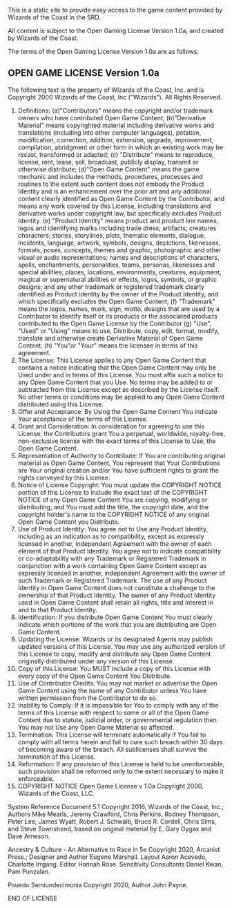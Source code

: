 This is a static site to provide easy access to the game content provided by Wizards of the Coast in the SRD.

All content is subject to the Open Gaming License Version 1.0a, and created by Wizards of the Coast.

The terms of  the  Open  Gaming  License  Version  1.0a  are as follows:     

## OPEN GAME LICENSE  Version  1.0a     

The following text  is  the  property  of  Wizards  of  the  Coast, Inc. and  is  Copyright  2000  Wizards  of  the  Coast, Inc ("Wizards").  All  Rights  Reserved.     

1. Definitions: (a)"Contributors"  means  the  copyright and/or trademark  owners  who  have  contributed Open Game  Content;  (b)"Derivative  Material" means copyrighted  material  including  derivative works and  translations  (including  into  other computer languages),  potation,  modification,  correction, addition, extension,  upgrade,  improvement, compilation, abridgment  or  other  form in which  an  existing  work  may  be  recast,  transformed or adapted;  (c)  "Distribute"  means  to  reproduce, license, rent,  lease,  sell,  broadcast,  publicly display, transmit  or  otherwise  distribute;  (d)"Open Game Content"  means  the  game  mechanic  and includes the  methods,  procedures,  processes  and routines to  the  extent  such  content  does  not  embody the Product  Identity  and  is  an  enhancement  over the prior  art  and  any  additional  content  clearly  identified as Open  Game  Content  by  the  Contributor,  and means any  work  covered  by  this  License,  including translations and  derivative  works  under  copyright law, but  specifically  excludes  Product  Identity. (e) "Product  Identity"  means  product  and  product line names,  logos  and  identifying  marks  including trade dress;  artifacts;  creatures  characters;  stories, storylines, plots,  thematic  elements,  dialogue,  incidents, language, artwork,  symbols,  designs,  depictions, likenesses, formats,  poses,  concepts,  themes and graphic,  photographic  and  other  visual  or audio representations;  names  and  descriptions  of  characters, spells, enchantments,  personalities,  teams, personas, likenesses  and  special  abilities;  places, locations, environments,  creatures,  equipment, magical or  supernatural  abilities  or  effects, logos, symbols,  or  graphic  designs;  and  any  other trademark or  registered  trademark  clearly  identified as Product  identity  by  the  owner  of  the  Product Identity, and  which  specifically  excludes  the  Open Game Content;  (f)  "Trademark"  means  the  logos, names, mark,  sign,  motto,  designs  that  are  used by a  Contributor  to  identify  itself  or  its  products or the  associated  products  contributed  to  the Open Game  License  by  the  Contributor  (g)  "Use",  "Used" or "Using"  means  to  use,  Distribute,  copy,  edit,  format, modify, translate  and  otherwise  create  Derivative Material of  Open  Game  Content.  (h)  "You"or  "Your"  means  the  licensee  in  terms  of  this  agreement.      
2.  The  License:  This  License  applies  to  any  Open  Game  Content  that  contains  a  notice  indicating  that  the  Open  Game  Content  may  only  be  Used  under  and  in  terms  of  this  License.  You  must  affix  such  a  notice  to  any  Open  Game  Content  that  you  Use.  No  terms  may  be  added  to  or  subtracted  from  this  License  except  as  described  by  the  License  itself.  No  other  terms  or  conditions  may  be  applied  to  any  Open  Game  Content  distributed  using  this  License.      
3. Offer  and  Acceptance:  By  Using  the  Open  Game  Content  You  indicate  Your  acceptance  of  the  terms  of  this  License.      
4. Grant  and  Consideration:  In  consideration  for  agreeing  to  use  this  License,  the  Contributors  grant  You  a  perpetual,  worldwide,  royalty-free,  non-exclusive  license  with  the  exact  terms  of  this  License  to  Use,  the  Open  Game  Content.      
5. Representation  of  Authority  to  Contribute:  If  You  are  contributing  original  material  as  Open  Game  Content,  You  represent  that  Your  Contributions  are  Your  original  creation  and/or  You  have  sufficient  rights  to  grant  the  rights  conveyed  by  this  License.      
6. Notice  of  License  Copyright:  You  must  update  the  COPYRIGHT  NOTICE  portion  of  this  License  to  include  the  exact  text  of  the  COPYRIGHT  NOTICE  of  any  Open  Game  Content  You  are  copying,  modifying  or  distributing,  and  You  must  add  the  title,  the  copyright  date,  and  the  copyright  holder's  name  to  the  COPYRIGHT  NOTICE  of  any  original  Open  Game  Content  you  Distribute.      
7.  Use  of  Product  Identity:  You  agree  not  to  Use  any  Product  Identity,  including  as  an  indication  as  to  compatibility,  except  as  expressly  licensed  in  another,  independent  Agreement  with  the  owner  of  each  element  of  that  Product  Identity.  You  agree  not  to  indicate  compatibility  or  co-adaptability  with  any  Trademark  or  Registered  Trademark  in  conjunction  with  a  work  containing  Open  Game  Content  except  as  expressly  licensed  in  another,  independent  Agreement  with  the  owner  of  such  Trademark  or  Registered  Trademark.  The  use  of  any  Product  Identity  in  Open  Game  Content  does  not  constitute  a  challenge  to  the  ownership  of  that  Product  Identity.  The  owner  of  any  Product  Identity  used  in  Open  Game  Content  shall  retain  all  rights,  title  and  interest  in  and  to  that  Product  Identity.      
8.  Identification:  If  you  distribute  Open  Game  Content  You  must  clearly  indicate  which  portions  of  the  work  that  you  are  distributing  are  Open  Game  Content.      
9.  Updating  the  License:  Wizards  or  its  designated  Agents  may  publish  updated  versions  of  this  License.  You  may  use  any  authorized  version  of  this  License  to  copy,  modify  and  distribute  any  Open  Game  Content  originally  distributed  under  any  version  of  this  License.      
10.  Copy  of  this  License:  You  MUST  include  a  copy  of  this  License  with  every  copy  of  the  Open  Game  Content  You  Distribute.      
11.  Use  of  Contributor  Credits:  You  may  not  market  or  advertise  the  Open  Game  Content  using  the  name  of  any  Contributor  unless  You  have  written  permission  from  the  Contributor  to  do  so.      
12.  Inability  to  Comply:  If  it  is  impossible  for  You  to  comply  with  any  of  the  terms  of  this  License  with  respect  to  some  or  all  of  the  Open  Game  Content  due  to  statute,  judicial  order,  or  governmental  regulation  then  You  may  not  Use  any  Open  Game  Material  so  affected.      
13.  Termination:  This  License  will  terminate  automatically  if  You  fail  to  comply  with  all  terms  herein  and  fail  to  cure  such  breach  within  30  days  of  becoming  aware  of  the  breach.  All  sublicenses  shall  survive  the  termination  of  this  License.      
14.  Reformation:  If  any  provision  of  this  License  is  held  to  be  unenforceable,  such  provision  shall  be  reformed  only  to  the  extent  necessary  to  make  it  enforceable.      
15.  COPYRIGHT  NOTICE    Open  Game  License  v  1.0a  Copyright  2000,  Wizards  of  the  Coast,  LLC.      

System  Reference  Document  5.1  Copyright  2016,  Wizards  of  the  Coast,  Inc.;  Authors  Mike  Mearls,  Jeremy  Crawford,  Chris  Perkins,  Rodney  Thompson,  Peter  Lee,  James  Wyatt,  Robert  J.  Schwalb,  Bruce  R.  Cordell,  Chris  Sims,  and  Steve  Townshend,  based  on  original  material  by  E.  Gary  Gygax  and  Dave  Arneson.

Ancestry & Culture - An Alternative to Race in 5e Copyright  2020,  Arcanist Press.; Designer and Author Eugene Marshall. Layout Aaron Acevedo, Charlotte Irrgang. Editor Hannah Rose. Sensitivity Consultants Daniel Kwan, Pam Punzalan.

Psuedo Semiundecimonia Copyright 2020, Author John Payne.

END  OF  LICENSE
